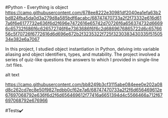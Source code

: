 #Python - Everything is object
https://camo.githubusercontent.com/678ee8222e30981df2040ea1efa63b2bd824fba5da0d3a279d8a585bdf6acabc/68747470733a2f2f73332e616d617a6f6e6177732e636f6d2f696e7472616e65742d70726f6a656374732d66696c65732f686f6c626572746f6e7363686f6f6c2d6869676865722d6c6576656c5f70726f6772616d6d696e672b2f3235322f725f3230383430335f5150534e382e6a7067

In this project, I studied object instantiation in Python, delving into variable aliasing and object identifiers, types, and mutability. The project involved a series of quiz-like questions the answers to which I provided in single-line .txt files.

alt text

https://camo.githubusercontent.com/bb8249b3cf3115abe084eee0e202a08d8c262cd7ec8e50f9827edbb0cf62e7a6/68747470733a2f2f6d656469612e67697068792e636f6d2f6d656469612f77416a6651394d4c5566466a712f67697068792e676966

#Tests✔️
